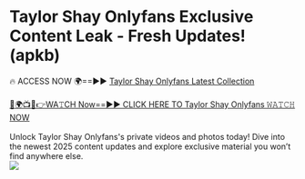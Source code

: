 # Taylor Shay Onlyfans Exclusive Content Leak - Fresh Updates! (apkb)

🔥 ACCESS NOW 🌍==►► <a href="https://tinyurl.com/kvy9nzfs" rel="nofollow">Taylor Shay Onlyfans Latest Collection</a>
<br><br>
[🔴🌍📺📱👉WA𝚃CH Now==►► CLICK HERE TO Taylor Shay Onlyfans 𝚆𝙰𝚃𝙲𝙷 NOW](https://tinyurl.com/kvy9nzfs)
<br><br>
Unlock Taylor Shay Onlyfans's private videos and photos today! Dive into the newest 2025 content updates and explore exclusive material you won’t find anywhere else.
<br>
<a href="https://tinyurl.com/kvy9nzfs" rel="nofollow" data-target="animated-image.originalLink"><img src="https://camo.githubusercontent.com/8a4f000d20f83aca3bf7ec5f350d767afa0574a8a352519fd8cfa583a6f93a33/68747470733a2f2f692e696d6775722e636f6d2f644a486b345a712e676966" data-canonical-src="https://i.imgur.com/dJHk4Zq.gif" style="max-width: 100%; display: inline-block;" data-target="animated-image.originalImage"></a>
<br>
